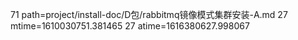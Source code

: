 71 path=project/install-doc/D包/rabbitmq镜像模式集群安装-A.md
27 mtime=1610030751.381465
27 atime=1616380627.998067
